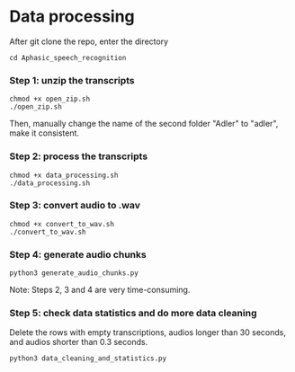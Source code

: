 # Data processing

After git clone the repo, enter the directory
```
cd Aphasic_speech_recognition
```
### Step 1: unzip the transcripts

```
chmod +x open_zip.sh
./open_zip.sh
```
Then, manually change the name of the second folder "Adler" to "adler", make it consistent.

### Step 2: process the transcripts

```
chmod +x data_processing.sh
./data_processing.sh
```

### Step 3: convert audio to .wav
```
chmod +x convert_to_wav.sh
./convert_to_wav.sh
```
### Step 4: generate audio chunks

```
python3 generate_audio_chunks.py
```

Note: Steps 2, 3 and 4 are very time-consuming.

### Step 5: check data statistics and do more data cleaning
Delete the rows with empty transcriptions, audios longer than 30 seconds, and audios shorter than 0.3 seconds.
```
python3 data_cleaning_and_statistics.py
```
